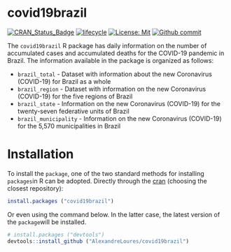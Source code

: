 
<!-- README.md is generated from README.Rmd. Please edit that fiel -->

# covid19brazil

<!--badges: start -->

[![CRAN_Status_Badge](https://www.r-pkg.org/badges/version/covid19brazil)](https://cran.r-project.org/package=covid19brazil)
[![lifecycle](https://img.shields.io/badge/lifecycle-experimental-orange.svg)](https://lifecycle.r-lib.org/articles/stages.html)
[![License:
Mit](https://img.shields.io/badge/License-MIT-blue.svg)](https://opensource.org/licenses/MIT)
[![Github
commit](https://img.shields.io/github/last-commit/AlexandreLoures/covid19brazil)](https://github.com/AlexandreLoures/covid19Brazil/commit)
<!-- badges: end -->

The `covid19brazil` R package has daily information on the number of
accumulated cases and accumulated deaths for the COVID-19 pandemic in
Brazil. The information available in the package is organized as
follows:

-   `brazil_total` - Dataset with information about the new Coronavirus
    (COVID-19) for Brazil as a whole
-   `brazil_region` - Dataset with information on the new Coronavirus
    (COVID-19) for the five regions of Brazil
-   `brazil_state` - Information on the new Coronavirus (COVID-19) for
    the twenty-seven federative units of Brazil
-   `brazil_municipality` - Information on the new Coronavirus
    (COVID-19) for the 5,570 municipalities in Brazil

# Installation

To install the `package`, one of the two standard methods for installing
`packages`in R can be adopted. Directly through the
[cran](https://cran.r-project.org/package=covid19brazil) (choosing the
closest repository):

``` r
install.packages ("covid19brazil")
```

Or even using the command below. In the latter case, the latest version
of the `package`will be installed.

``` r
# install.packages ("devtools")
devtools::install_github ("AlexandreLoures/covid19brazil")
```
